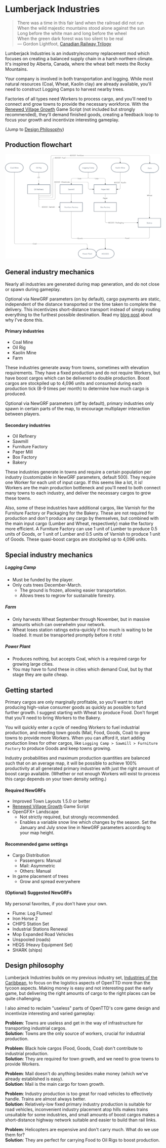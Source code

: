 # Lumberjack Industries

>There was a time in this fair land when the railroad did not run\
>When the wild majestic mountains stood alone against the sun\
>Long before the white man and long before the wheel\
>When the green dark forest was too silent to be real\
>— Gordon Lightfoot, [Canadian Railway Trilogy](https://www.youtube.com/watch?v=PXzauTuRG78)

Lumberjack Industries is an industry/economy replacement mod which focuses on creating a balanced supply chain in a harsh northern climate. It's inspired by Alberta, Canada, where the wheat belt meets the Rocky Mountains.

Your company is involved in both transportation and logging. While most natural resources (Coal, Wheat, Kaolin clay) are already available, you'll need to construct Logging Camps to harvest nearby trees.

Factories of all types need Workers to process cargo, and you'll need to connect and grow towns to provide the necessary workforce. With the [Renewed Village Growth](https://www.tt-forums.net/viewtopic.php?f=65&t=87052) Game Script (not included but strongly recommended), they'll demand finished goods, creating a feedback loop to focus your growth and incentivize interesting gameplay. 

(Jump to [Design Philosophy](#design-philosophy))

## Production flowchart
![Cargo flowchart](docs/cargo_chart.png)

## General industry mechanics
Nearly all industries are generated during map generation, and do not close or spawn during gameplay.

Optional via NewGRF parameters (on by default), cargo payments are static, independent of the distance transported or the time taken to complete the delivery. This incentivizes short-distance transport instead of simply routing everything to the furthest possible destination. Read my [blog post](https://github.com/2TallTyler/blog/discussions/1) about why I've done this.

#### Primary industries
* Coal Mine
* Oil Rig
* Kaolin Mine
* Farm

These industries generate away from towns, sometimes with elevation requirements. They have a fixed production and do not require Workers, but have boost cargos which can be delivered to double production. Boost cargos are stockpiled up to 4,096 units and consumed during each production tick (8-9 times per month) to determine how much cargo is produced.

Optional via NewGRF parameters (off by default), primary industries only spawn in certain parts of the map, to encourage multiplayer interaction between players.

#### Secondary industries
* Oil Refinery
* Sawmill
* Furniture Factory
* Paper Mill
* Box Factory
* Bakery

These industries generate in towns and require a certain population per industry (customizable in NewGRF parameters, default 500). They require one Worker for each unit of input cargo. If this seems like a lot, it is! Workers are the main production bottleneck and you'll need to both connect many towns to each industry, and deliver the necessary cargos to grow these towns.

Also, some of these industries have additional cargos, like Varnish for the Furniture Factory or Packaging for the Bakery. These are not required for production and don't produce any cargo by themselves, but combined with the main input cargo (Lumber and Wheat, respectively) make the factory more efficient. A Furniture Factory can use 1 unit of Lumber to produce 0.5 units of Goods, or 1 unit of Lumber and 0.5 units of Varnish to produce 1 unit of Goods. These quasi-boost cargos are stockpiled up to 4,096 units.

## Special industry mechanics
##### Logging Camp
* Must be funded by the player.
* Only cuts trees December-March.
  * The ground is frozen, allowing easier transportation.
  * Allows trees to regrow for sustainable forestry.

##### Farm
* Only harvests Wheat September through November, but in massive amounts which can overwhelm your network.
* Wheat loses station ratings extra-quickly if too much is waiting to be loaded. It must be transported promptly before it rots!

##### Power Plant
* Produces nothing, but accepts Coal, which is a required cargo for growing large cities.
* You may have to fund these in cities which demand Coal, but by that stage they are quite cheap.

## Getting started

Primary cargos are only marginally profitable, so you'll want to start producing high-value consumer goods as quickly as possible to fund further growth. I suggest starting with Wheat to produce Food. Don't forget that you'll need to bring Workers to the Bakery.

You will quickly enter a cycle of needing Workers to fuel industrial production, and needing town goods (Mail, Food, Goods, Coal) to grow towns to provide more Workers. When you can afford it, start adding production lines for other cargos, like `Logging Camp > Sawmill > Furniture Factory` to produce Goods and keep towns growing.

Industry probabilities and maximum production quantities are balanced such that on an average map, it will be possible to achieve 100% productivity at all generated primary industries with just the right amount of boost cargo available. (Whether or not enough Workers will exist to process this cargo depends on your town density setting.)

#### Required NewGRFs
* Improved Town Layouts 1.5.0 or better
* [Renewed Village Growth](https://www.tt-forums.net/viewtopic.php?f=65&t=87052) Game Script
* OpenGFX+ Landscape
  * Not strictly required, but strongly recommended.
  * Enables a variable snow line which changes by the season. Set the January and July snow line in NewGRF parameters according to your map height.

#### Recommended game settings
* Cargo Distribution
  * Passengers: Manual
  * Mail: Asymmetric
  * Others: Manual
* In game placement of trees
  * Grow and spread everywhere

#### (Optional) Suggested NewGRFs
My personal favorites, if you don't have your own.
* Flume: Log Flumes!
* Iron Horse 2
* CHIPS Station Set
* Industrial Stations Renewal
* Mop Expanded Road Vehicles
* Unspooled (roads)
* HEQS (Heavy Equipment Set)
* SHARK (ships)

## Design philosophy
Lumberjack Industries builds on my previous industry set, [Industries of the Caribbean](https://github.com/2TallTyler/industries_of_the_caribbean), to focus on the logistics aspects of OpenTTD more than the tycoon aspects. Making money is easy and not interesting past the early game, but delivering the right amounts of cargo to the right places can be quite challenging.

I also aimed to reclaim "useless" parts of OpenTTD's core game design and incentivize interesting and varied gameplay:

**Problem**: Towns are useless and get in the way of infrastructure for transporting industrial cargos.\
**Solution**: Towns are the only source of workers, crucial for industrial production.

**Problem**: Black hole cargos (Food, Goods, Coal) don't contribute to industrial production.\
**Solution**: They are required for town growth, and we need to grow towns to provide Workers.

**Problem**: Mail doesn't do anything besides make money (which we've already established is easy).\
**Solution**: Mail is the main cargo for town growth.

**Problem**: Industry production is too great for road vehicles to effectively handle. Trains are almost always better.\
**Solution**: Relatively-low fixed primary industry production is suitable for road vehicles, inconvenient industry placement atop hills makes trains unsuitable for some industries, and small amounts of boost cargos makes a short-distance highway network suitable and easier to build than rail links.

**Problem**: Helicopters are expensive and don't carry much. What do we use them for?\
**Solution**: They are perfect for carrying Food to Oil Rigs to boost production.